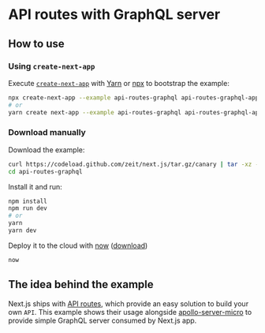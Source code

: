# API routes with GraphQL server

## How to use

### Using `create-next-app`

Execute [`create-next-app`](https://github.com/zeit/next.js/tree/canary/packages/create-next-app) with [Yarn](https://yarnpkg.com/lang/en/docs/cli/create/) or [npx](https://github.com/zkat/npx#readme) to bootstrap the example:

```bash
npx create-next-app --example api-routes-graphql api-routes-graphql-app
# or
yarn create next-app --example api-routes-graphql api-routes-graphql-app
```

### Download manually

Download the example:

```bash
curl https://codeload.github.com/zeit/next.js/tar.gz/canary | tar -xz --strip=2 next.js-canary/examples/api-routes-graphql
cd api-routes-graphql
```

Install it and run:

```bash
npm install
npm run dev
# or
yarn
yarn dev
```

Deploy it to the cloud with [now](https://zeit.co/now) ([download](https://zeit.co/download))

```bash
now
```

## The idea behind the example

Next.js ships with [API routes](https://github.com/zeit/next.js#api-routes), which provide an easy solution to build your own `API`. This example shows their usage alongside [apollo-server-micro](https://github.com/apollographql/apollo-server/tree/master/packages/apollo-server-micro) to provide simple GraphQL server consumed by Next.js app.
